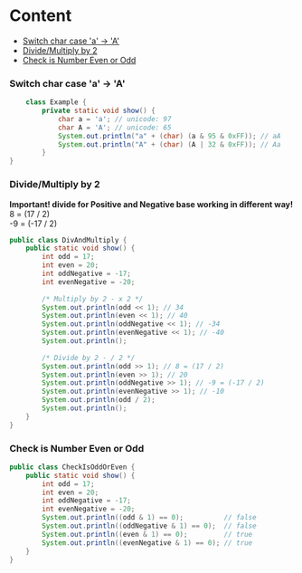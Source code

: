 # Content
- [Switch char case 'a' -> 'A'](#switch-char-case--a-----a)
- [Divide/Multiply by 2](#dividemultiply-by-2)
- [Check is Number Even or Odd](#check-is-number-even-or-odd)



### Switch char case 'a' -> 'A'
```java
    class Example {
        private static void show() {
            char a = 'a'; // unicode: 97
            char A = 'A'; // unicode: 65
            System.out.println("a" + (char) (a & 95 & 0xFF)); // aA
            System.out.println("A" + (char) (A | 32 & 0xFF)); // Aa
        }
}
```
### Divide/Multiply by 2
**Important! divide for Positive and Negative base working in different way!**
<br> 8 = (17 / 2)
<br> -9 = (-17 / 2)
```java
public class DivAndMultiply {
    public static void show() {
        int odd = 17;
        int even = 20;
        int oddNegative = -17;
        int evenNegative = -20;
        
        /* Multiply by 2 - x 2 */
        System.out.println(odd << 1); // 34
        System.out.println(even << 1); // 40
        System.out.println(oddNegative << 1); // -34
        System.out.println(evenNegative << 1); // -40
        System.out.println();
        
        /* Divide by 2 - / 2 */
        System.out.println(odd >> 1); // 8 = (17 / 2)
        System.out.println(even >> 1); // 20
        System.out.println(oddNegative >> 1); // -9 = (-17 / 2)
        System.out.println(evenNegative >> 1); // -10
        System.out.println(odd / 2);
        System.out.println();
    }
}
```
### Check is Number Even or Odd
```java
public class CheckIsOddOrEven {
    public static void show() {
        int odd = 17;
        int even = 20;
        int oddNegative = -17;
        int evenNegative = -20;
        System.out.println((odd & 1) == 0);          // false
        System.out.println((oddNegative & 1) == 0);  // false
        System.out.println((even & 1) == 0);         // true
        System.out.println((evenNegative & 1) == 0); // true
    }
}
```